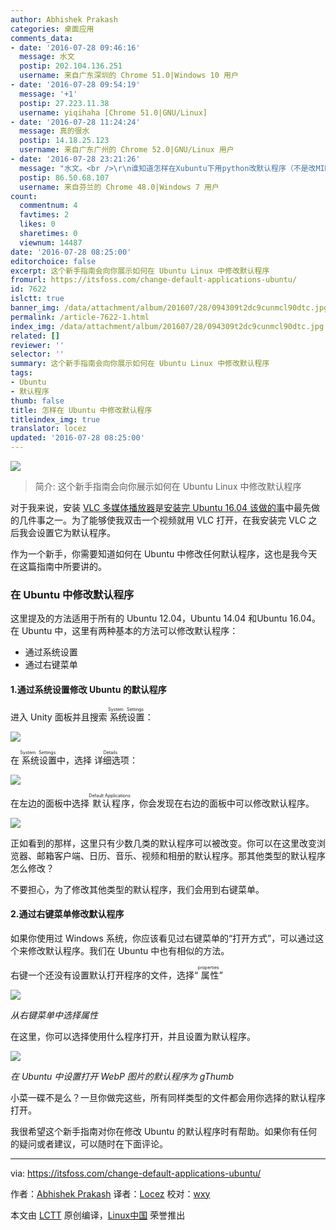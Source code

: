 ```yaml
---
author: Abhishek Prakash
categories: 桌面应用
comments_data:
- date: '2016-07-28 09:46:16'
  message: 水文
  postip: 202.104.136.251
  username: 来自广东深圳的 Chrome 51.0|Windows 10 用户
- date: '2016-07-28 09:54:19'
  message: '+1'
  postip: 27.223.11.38
  username: yiqihaha [Chrome 51.0|GNU/Linux]
- date: '2016-07-28 11:24:24'
  message: 真的很水
  postip: 14.18.25.123
  username: 来自广东广州的 Chrome 52.0|GNU/Linux 用户
- date: '2016-07-28 23:21:26'
  message: "水文。<br />\r\n谁知道怎样在Xubuntu下用python改默认程序（不是改MIME Type，是改默认的文件管理器等等）？"
  postip: 86.50.68.107
  username: 来自芬兰的 Chrome 48.0|Windows 7 用户
count:
  commentnum: 4
  favtimes: 2
  likes: 0
  sharetimes: 0
  viewnum: 14487
date: '2016-07-28 08:25:00'
editorchoice: false
excerpt: 这个新手指南会向你展示如何在 Ubuntu Linux 中修改默认程序
fromurl: https://itsfoss.com/change-default-applications-ubuntu/
id: 7622
islctt: true
banner_img: /data/attachment/album/201607/28/094309t2dc9cunmcl90dtc.jpg
permalink: /article-7622-1.html
index_img: /data/attachment/album/201607/28/094309t2dc9cunmcl90dtc.jpg.thumb.jpg
related: []
reviewer: ''
selector: ''
summary: 这个新手指南会向你展示如何在 Ubuntu Linux 中修改默认程序
tags:
- Ubuntu
- 默认程序
thumb: false
title: 怎样在 Ubuntu 中修改默认程序
titleindex_img: true
translator: locez
updated: '2016-07-28 08:25:00'
---
```


![](/data/attachment/album/201607/28/094309t2dc9cunmcl90dtc.jpg)



> 
> 简介: 这个新手指南会向你展示如何在 Ubuntu Linux 中修改默认程序
> 
> 
> 


对于我来说，安装 [VLC 多媒体播放器](http://www.videolan.org/vlc/index.html)是[安装完 Ubuntu 16.04 该做的事](/article-7453-1.html)中最先做的几件事之一。为了能够使我双击一个视频就用 VLC 打开，在我安装完 VLC 之后我会设置它为默认程序。


作为一个新手，你需要知道如何在 Ubuntu 中修改任何默认程序，这也是我今天在这篇指南中所要讲的。


### 在 Ubuntu 中修改默认程序


这里提及的方法适用于所有的 Ubuntu 12.04，Ubuntu 14.04 和Ubuntu 16.04。在 Ubuntu 中，这里有两种基本的方法可以修改默认程序：


* 通过系统设置
* 通过右键菜单


#### 1.通过系统设置修改 Ubuntu 的默认程序


进入 Unity 面板并且搜索<ruby> 系统设置 <rp>  （ </rp> <rt>  System Settings </rt> <rp>  ） </rp></ruby>：


![](/data/attachment/album/201607/28/094340on9sbt9rvm58f1n9.jpeg)


在<ruby> 系统设置 <rp>  （ </rp> <rt>  System Settings </rt> <rp>  ） </rp></ruby>中，选择<ruby> 详细选项 <rp>  （ </rp> <rt>  Details </rt> <rp>  ） </rp></ruby>：


![](/data/attachment/album/201607/28/094406faeqxjxbgqljewq2.jpeg)


在左边的面板中选择<ruby> 默认程序 <rp>  （ </rp> <rt>  Default Applications </rt> <rp>  ） </rp></ruby>，你会发现在右边的面板中可以修改默认程序。


![](/data/attachment/album/201607/28/094429eva3pxpwe27npzdd.jpeg)


正如看到的那样，这里只有少数几类的默认程序可以被改变。你可以在这里改变浏览器、邮箱客户端、日历、音乐、视频和相册的默认程序。那其他类型的默认程序怎么修改？


不要担心，为了修改其他类型的默认程序，我们会用到右键菜单。


#### 2.通过右键菜单修改默认程序


如果你使用过 Windows 系统，你应该看见过右键菜单的“打开方式”，可以通过这个来修改默认程序。我们在 Ubuntu 中也有相似的方法。


右键一个还没有设置默认打开程序的文件，选择“<ruby> 属性 <rp>  （ </rp> <rt>  properties </rt> <rp>  ） </rp></ruby>”


![](/data/attachment/album/201607/28/094451le8sh2hxz8xi5b8e.png)


*从右键菜单中选择属性*


在这里，你可以选择使用什么程序打开，并且设置为默认程序。


![](/data/attachment/album/201607/28/094512bpv8h58c4i13zipy.png)


*在 Ubuntu 中设置打开 WebP 图片的默认程序为 gThumb*


小菜一碟不是么？一旦你做完这些，所有同样类型的文件都会用你选择的默认程序打开。


我很希望这个新手指南对你在修改 Ubuntu 的默认程序时有帮助。如果你有任何的疑问或者建议，可以随时在下面评论。




---


via: <https://itsfoss.com/change-default-applications-ubuntu/>


作者：[Abhishek Prakash](https://itsfoss.com/author/abhishek/) 译者：[Locez](https://github.com/locez) 校对：[wxy](https://github.com/wxy)


本文由 [LCTT](https://github.com/LCTT/TranslateProject) 原创编译，[Linux中国](https://linux.cn/) 荣誉推出